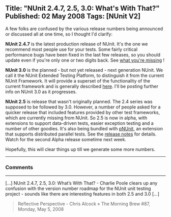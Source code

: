 Title: "NUnit 2.4.7, 2.5, 3.0: What's With That?"
Published: 02 May 2008
Tags: [NUnit V2]
---
A few folks are confused by the various release numbers being announced or discussed all at one time, so I thought I'd clarify:

**NUnit 2.4.7** is the latest production release of NUnit. It's the one we recommend most people use for your tests. Some fairly critical performance bugs have been fixed in the last few releases, so you should update even if you're only one or two digits back. See [what you're missing](https://docs.nunit.org/2.4.7/releaseNotes.html) !

**NUnit 3.0** is the planned - but not yet released - next generation NUnit. We call it the NUnit Extended Testing Platform, to distinguish it from the current NUnit Framework. It will provide a superset of the functionality of the current framework and is generally described [here](/technical/files/nunit-30-vision.pdf). I'll be posting further info on NUnit 3.0 as it progresses.

**NUnit 2.5** is release that wasn't originally planned. The 2.4 series was supposed to be followed by 3.0. However, a number of people asked for a quicker release that included features provided by other test frameworks, which are currently missing from NUnit. So 2.5 is now in alpha, with extensions to support data-driven tests, easier exception testing and a number of other goodies. It's also being bundled with [pNUnit](https://www.plasticscm.com/documentation/technical-articles/pnunit-parallel-nunit), an extension that supports distributed parallel tests. See the [release notes](https://docs.nunit.org/2.5/releaseNotes.html) for details. Watch for the second Alpha release sometime next week.

Hopefully, this will clear things up till we generate some more numbers.

---

### Comments

---

[...] NUnit 2.4.7, 2.5, 3.0: What’s With That? - Charlie Poole clears up any confusion with the version number roadmap for the NUnit unit testing project - sounds like there are interesting features in both 2.5 and 3.0 [...]
>Reflective Perspective - Chris Alcock &raquo; The Morning Brew #87, Monday, May 5, 2008
